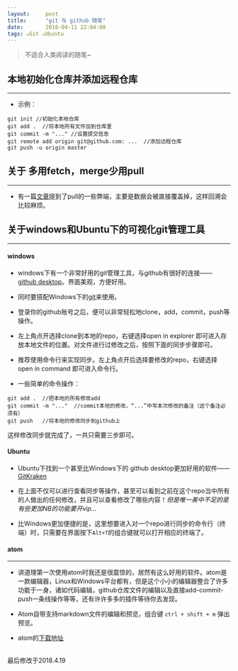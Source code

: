 ```yaml
---
layout:     post
title:      "git 与 github 随笔"
date:       2018-04-11 22:04:00
tags: ๑Git ๑Ubuntu
---
```

> 不适合人类阅读的随笔~

## 本地初始化仓库并添加远程仓库
---

- 示例：
```
git init //初始化本地仓库
git add .  //将本地所有文件加到仓库里
git commit -m "..." //设置提交信息
git remote add origin git@github.com: ...  //添加远程仓库
git push -u origin master 
```

## 关于 多用fetch，merge少用pull
---

- 有一篇[文章](https://www.oschina.net/translate/git-fetch-and-merge)提到了pull的一些弊端，主要是数据会被直接覆盖掉，这样回溯会比较麻烦。

## 关于windows和Ubuntu下的可视化git管理工具
---

#### windows
- windows下有一个非常好用的git管理工具，与github有很好的连接——[github desktop](https://desktop.github.com/)。界面美观，方便好用。

- 同时要搭配Windows下的[git](https://git-scm.com/download/win)来使用。

- 登录你的github账号之后，便可以非常轻松地clone，add，commit，push等操作。

- 左上角点开选择clone到本地的repo，右键选择open in explorer 即可进入存放本地文件的位置。对文件进行过修改之后，按照下面的同步步骤即可。

- 推荐使用命令行来实现同步。左上角点开后选择要修改的repo，右键选择 open in command 即可进入命令行。

- 一些简单的命令操作：
```
git add .  //把本地的所有修改add
git commit -m "..."  //commit本地的修改，“...”中写本次修改的备注（这个备注必须有）
git push   //将本地的修改同步到github上
```
这样修改同步就完成了，一共只需要三步即可。

#### Ubuntu

- Ubuntu下找到一个甚至比Windows下的 github desktop更加好用的软件——[GitKraken](https://www.gitkraken.com/)

- 在上面不仅可以进行查看同步等操作，甚至可以看到之前在这个repo当中所有的人做出的任何修改，并且可以查看修改了哪些内容！*但是唯一美中不足的是有些更加NB的功能要开vip...*

- 比Windows更加便捷的是，这里想要进入对一个repo进行同步的命令行（终端）时，只需要在界面按下`Alt+T`的组合键就可以打开相应的终端了。

#### atom
---
- 讲道理第一次使用atom时我还是很震惊的，居然有这么好用的软件。atom是一款编辑器，Linux和Windows平台都有，但是这个小小的编辑器整合了许多功能于一身，诸如代码编辑，github仓库文件的编辑以及直接add-commit-push一条线操作等等，还有许许多多的插件等待你去发现。

- Atom自带支持markdown文件的编辑和预览，组合键 `ctrl + shift + m` 弹出预览。

- atom的[下载地址](https://atom.io/)

<br>
最后修改于2018.4.19
